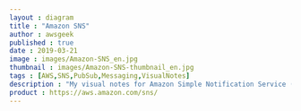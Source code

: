 ```yaml
---
layout : diagram
title : "Amazon SNS"
author : awsgeek
published : true
date : 2019-03-21
image : images/Amazon-SNS_en.jpg
thumbnail : images/Amazon-SNS-thumbnail_en.jpg
tags : [AWS,SNS,PubSub,Messaging,VisualNotes]
description : "My visual notes for Amazon Simple Notification Service (SNS), pub-sub messaging for your applications"
product : https://aws.amazon.com/sns/
---
```

